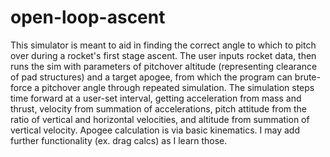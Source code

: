 # open-loop-ascent

  This simulator is meant to aid in finding the correct angle to which to pitch over during a rocket's first stage ascent.
  The user inputs rocket data, then runs the sim with parameters of pitchover altitude (representing clearance of pad structures) and a target apogee, from which the program can brute-force a pitchover angle through repeated simulation.
  The simulation steps time forward at a user-set interval, getting acceleration from mass and thrust, velocity from summation of accelerations, pitch attitude from the ratio of vertical and horizontal velocities, and altitude from summation of vertical velocity.
  Apogee calculation is via basic kinematics.
  I may add further functionality (ex. drag calcs) as I learn those.
